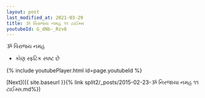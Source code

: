 ```yaml
---
layout: post
last_modified_at: 2021-03-29
title: ૐ વિરાજય નમહ ૧૧ ટાઈમ્સ
youtubeId: G_dNb-_Rzv8
---
```

 
 
 ૐ વિરાજય નમહ  
 
 -  કોણ સ્ફટિક સ્પષ્ટ છે 
 
  
 
  
 
 
 
 
 
 


{% include youtubePlayer.html id=page.youtubeId %}
 
[Next]({{ site.baseurl }}{% link  split2/_posts/2015-02-23-ૐ નિરજાયા નમહ ૧૧ ટાઈમ્સ.md%})
 
